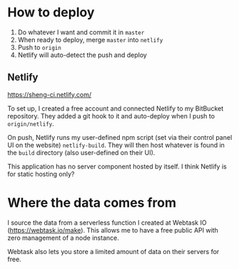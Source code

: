 # How to deploy

1. Do whatever I want and commit it in `master`
1. When ready to deploy, merge `master` into `netlify`
1. Push to `origin`
1. Netlify will auto-detect the push and deploy

## Netlify

https://sheng-ci.netlify.com/

To set up, I created a free account and connected Netlify to my BitBucket repository. They added a git hook to it and auto-deploy when I push to `origin/netlify`.

On push, Netlify runs my user-defined npm script (set via their control panel UI on the website) `netlify-build`. They will then host whatever is found in the `build` directory (also user-defined on their UI).

This application has no server component hosted by itself. I think Netlify is for static hosting only? 


# Where the data comes from

I source the data from a serverless function I created at Webtask IO (https://webtask.io/make). This allows me to have a free public API with zero management of a node instance.

Webtask also lets you store a limited amount of data on their servers for free.
